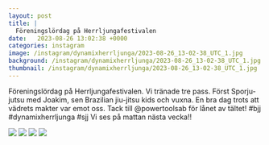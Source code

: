 ```yaml
---
layout: post
title: |
  Föreningslördag på Herrljungafestivalen
date:   2023-08-26 13:02:38 +0000
categories: instagram
image: /instagram/dynamixherrljunga/2023-08-26_13-02-38_UTC_1.jpg
background: /instagram/dynamixherrljunga/2023-08-26_13-02-38_UTC_1.jpg
thumbnail: /instagram/dynamixherrljunga/2023-08-26_13-02-38_UTC_1.jpg
---
```

Föreningslördag på Herrljungafestivalen. Vi tränade tre pass. Först Sporju-jutsu med Joakim, sen Brazilian jiu-jitsu kids och vuxna. En bra dag trots att vädrets makter var emot oss. Tack till @powertoolsab för lånet av tältet! #bjj #dynamixherrljunga #sjj Vi ses på mattan nästa vecka!!



<img src='/www-dynamix-herrljunga/instagram/dynamixherrljunga/2023-08-26_13-02-38_UTC_1.jpg' class='img-fluid' />


<img src='/www-dynamix-herrljunga/instagram/dynamixherrljunga/2023-08-26_13-02-38_UTC_2.jpg' class='img-fluid' />


<img src='/www-dynamix-herrljunga/instagram/dynamixherrljunga/2023-08-26_13-02-38_UTC_3.jpg' class='img-fluid' />


<img src='/www-dynamix-herrljunga/instagram/dynamixherrljunga/2023-08-26_13-02-38_UTC_4.jpg' class='img-fluid' />
